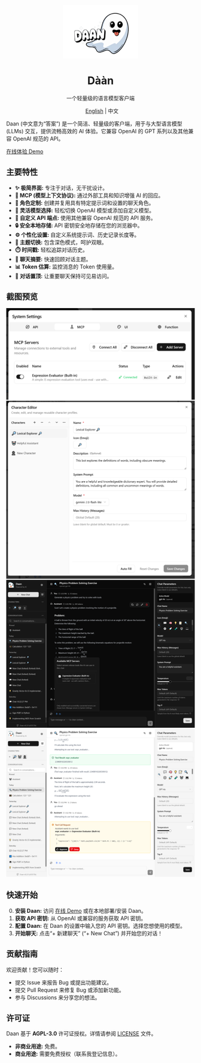 <p align="center"><img src="assets/cover.png" width="200" alt="Daan Logo" /></p>
<h1 align="center">Dààn</h1>
<p align="center">一个轻量级的语言模型客户端</p>
<p align="center">
  <a href="README.md">English</a> | 中文
</p>

Daan (中文意为“答案”) 是一个简洁、轻量级的客户端，用于与大型语言模型 (LLMs) 交互，提供流畅高效的 AI 体验。它兼容 OpenAI 的 GPT 系列以及其他兼容 OpenAI 规范的 API。

[在线体验 Demo](https://demo.daan.one)

## 主要特性

- **✨ 极简界面:** 专注于对话，无干扰设计。
- **🔌 MCP (模型上下文协议):** 通过外部工具和知识增强 AI 的回应。
- **👤 角色定制:** 创建并复用具有特定提示词和设置的聊天角色。
- **🔄 灵活模型选择:** 轻松切换 OpenAI 模型或添加自定义模型。
- **🔑 自定义 API 端点:** 使用其他兼容 OpenAI 规范的 API 服务。
- **🔒 安全本地存储:** API 密钥安全地存储在您的浏览器中。
- **⚙️ 个性化设置:** 自定义系统提示词、历史记录长度等。
- **🎨 主题切换:** 包含深色模式，呵护双眼。
- **⏱️ 时间戳:** 轻松追踪对话历史。
- **📝 聊天摘要:** 快速回顾对话主题。
- **📊 Token 估算:** 监控消息的 Token 使用量。
- **📌 对话置顶:** 让重要聊天保持可见易访问。

## 截图预览

![MCP 功能](assets/mcp.screenshot.png)
![角色定制](assets/character.screenshot.png)
![深色模式](assets/screenshot-dark.png)
![浅色模式](assets/screenshot-light.png)

## 快速开始

0. **安装 Daan:** 访问 [在线 Demo](https://demo.daan.one) 或在本地部署/安装 Daan。
1. **获取 API 密钥:** 从 OpenAI 或兼容的服务获取 API 密钥。
2. **配置 Daan:** 在 Daan 的设置中输入您的 API 密钥。选择您想使用的模型。
3. **开始聊天:** 点击“+ 新建聊天” (“+ New Chat”) 并开始您的对话！

## 贡献指南

欢迎贡献！您可以随时：

- 提交 Issue 来报告 Bug 或提出功能建议。
- 提交 Pull Request 来修复 Bug 或添加新功能。
- 参与 Discussions 来分享您的想法。

## 许可证

Daan 基于 **AGPL-3.0** 许可证授权。详情请参阅 [LICENSE](LICENSE) 文件。

- **非商业用途:** 免费。
- **商业用途:** 需要免费授权（联系我登记信息）。
